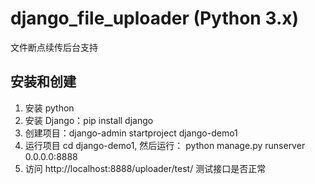 # django_file_uploader (Python 3.x)

文件断点续传后台支持

## 安装和创建
1. 安装 python 
1. 安装 Django：pip install django
1. 创建项目：django-admin startproject django-demo1
1. 运行项目 cd django-demo1, 然后运行： python manage.py runserver 0.0.0.0:8888
1. 访问 http://localhost:8888/uploader/test/ 测试接口是否正常
